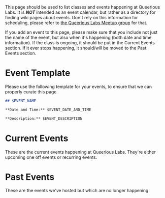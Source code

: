 <!-- TITLE: Events -->

This page should be used to list classes and events happening at Queerious Labs. It is **_NOT_** intended as an event calendar, but rather as a directory for finding wiki pages about events. Don't rely on this information for scheduling, please refer to [the Queerious Labs Meetup group](https://www.meetup.com/QueeriousLabs/) for that.

If you add an event to this page, please make sure that you include not just the name of the event, but also when it's happening (both date and time information). If the class is ongoing, it should be put in the Current Events section. If it ever stops happening, it should/will be moved to the Past Events section.

#  Event Template
Please use the following template for your events, to ensure that we can properly curate this page.


```markdown
## $EVENT_NAME

**Date and Time:** $EVENT_DATE_AND_TIME

**Description:** $EVENT_DESCRIPTION
```

# Current Events
These are the current events happening at Queerious Labs. They're either upcoming one off events or recurring events.

# Past Events
These are the events we've hosted but which are no longer happening.
